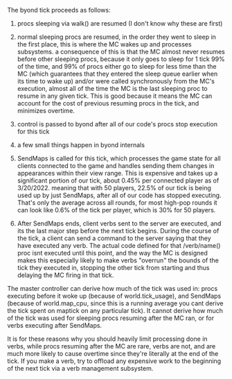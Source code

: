 The byond tick proceeds as follows:
1. procs sleeping via walk() are resumed (I don't know why these are first)

2. normal sleeping procs are resumed, in the order they went to sleep in the first place, this is where the MC wakes up and processes subsystems. a consequence of this is that the MC almost never resumes before other sleeping procs, because it only goes to sleep for 1 tick 99% of the time, and 99% of procs either go to sleep for less time than the MC (which guarantees that they entered the sleep queue earlier when its time to wake up) and/or were called synchronously from the MC's execution, almost all of the time the MC is the last sleeping proc to resume in any given tick. This is good because it means the MC can account for the cost of previous resuming procs in the tick, and minimizes overtime.

3. control is passed to byond after all of our code's procs stop execution for this tick

4. a few small things happen in byond internals

5. SendMaps is called for this tick, which processes the game state for all clients connected to the game and handles sending them changes
in appearances within their view range. This is expensive and takes up a significant portion of our tick, about 0.45% per connected player
as of 3/20/2022. meaning that with 50 players, 22.5% of our tick is being used up by just SendMaps, after all of our code has stopped executing. That's only the average across all rounds, for most high-pop rounds it can look like 0.6% of the tick per player, which is 30% for 50 players.

6. After SendMaps ends, client verbs sent to the server are executed, and its the last major step before the next tick begins.
During the course of the tick, a client can send a command to the server saying that they have executed any verb. The actual code defined
for that /verb/name() proc isnt executed until this point, and the way the MC is designed makes this especially likely to make verbs
"overrun" the bounds of the tick they executed in, stopping the other tick from starting and thus delaying the MC firing in that tick.

The master controller can derive how much of the tick was used in: procs executing before it woke up (because of world.tick_usage), and SendMaps (because of world.map_cpu, since this is a running average you cant derive the tick spent on maptick on any particular tick). It cannot derive how much of the tick was used for sleeping procs resuming after the MC ran, or for verbs executing after SendMaps. 

It is for these reasons why you should heavily limit processing done in verbs, while procs resuming after the MC are rare, verbs are not, and are much more likely to cause overtime since they're literally at the end of the tick. If you make a verb, try to offload any expensive work to the beginning of the next tick via a verb management subsystem.
